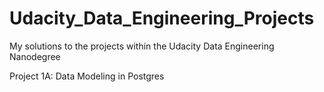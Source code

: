 # Udacity_Data_Engineering_Projects
My solutions to the projects within the Udacity Data Engineering Nanodegree

Project 1A: Data Modeling in Postgres
